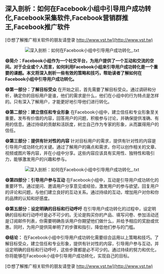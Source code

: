## **深入剖析：如何在Facebook小组中引导用户成功转化,Facebook采集软件,Facebook营销群推王,Facebook推广软件**

[😍想了解推广相关软件的朋友请登录 http://www.vst.tw](http://www.vst.tw)

 <center><img src="https://vst.tw/MP4/tuiguang/png/3.png" alt="深入剖析：如何在Facebook小组中引导用户成功转化_.txt"></center>

**😄简介：Facebook小组作为一个社交平台，为用户提供了一个互动和交流的空间。对于企业或个人而言，如何利用Facebook小组来引导用户成功转化是一个重要的课题。本文将深入剖析一些有效的策略和技巧，帮助读者了解如何在Facebook小组中引导用户成功转化。**

**😄第一部分：了解目标受众**
在开始之前，首先需要了解目标受众。通过调研和分析，确定你的目标用户是谁，他们的需求是什么，他们在小组中的行为特点是怎样的。只有深入了解用户，才能更好地引导他们进行转化。

**😄第二部分：建立信任和专业形象**
在Facebook小组中，建立信任和专业形象至关重要。发布有价值的内容，回答用户的问题，积极参与讨论，并确保提供准确、有用的信息。通过持续的贡献和活跃度，树立自己作为专家的形象，从而赢得用户的信任。

**😄第三部分：提供有针对性的内容**
针对目标用户的需求，提供有针对性的内容是引导用户成功转化的关键。通过了解用户的痛点和需求，你可以创作相关的文章、视频或图片等内容，并在小组中分享。这些内容应该具有实用性、独特性和吸引力，能够激发用户的兴趣和参与。

 <center><img src="https://vst.tw/MP4/tuiguang/png/8.png" alt="深入剖析：如何在Facebook小组中引导用户成功转化_.txt"></center>

**😄第四部分：引导用户参与互动**
在Facebook小组中，互动是引导用户成功转化的重要环节。通过提问、邀请用户分享意见或经验，激发用户的参与欲望。回复用户的评论和问题，与他们建立良好的互动关系。通过持续的互动，增加用户对你和你的品牌的认知和好感度。

**😄第五部分：设定明确的目标和行动呼吁**
在引导用户成功转化的过程中，设定明确的目标和行动呼吁是必不可少的。无论是购买你的产品、填写问卷、参加活动还是订阅邮件列表，你需要明确告诉用户你期望他们做什么，并给予相应的奖励或优惠。同时，为用户提供简单明了的步骤和指引，降低他们参与的门槛。

**😄结论：**
在Facebook小组中引导用户成功转化需要综合运用以上策略和技巧。了解目标受众，建立信任和专业形象，提供有针对性的内容，引导用户参与互动，并设定明确的目标和行动呼吁，这些步骤都是必不可少的。通过持续的努力和优化，你将能够在Facebook小组中引导用户成功转化，实现自己的目标。

[😍想了解推广相关软件的朋友请登录 http://www.vst.tw](http://www.vst.tw)



